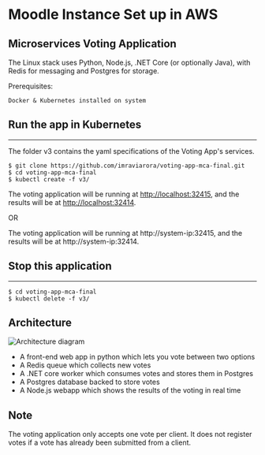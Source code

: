 Moodle Instance Set up in AWS
=========


## Microservices Voting Application

The Linux stack uses Python, Node.js, .NET Core (or optionally Java), with Redis for messaging and Postgres for storage.

Prerequisites:
```
Docker & Kubernetes installed on system
```

## Run the app in Kubernetes
-------------------------

The folder v3 contains the yaml specifications of the Voting App's services.

```
$ git clone https://github.com/imraviarora/voting-app-mca-final.git
$ cd voting-app-mca-final
$ kubectl create -f v3/
```

The voting application will be running at [http://localhost:32415](http://localhost:32415), and the results will be at [http://localhost:32414](http://localhost:32414).

OR

The voting application will be running at http://system-ip:32415, and the results will be at http://system-ip:32414.

## Stop this application
-------------------------

```
$ cd voting-app-mca-final
$ kubectl delete -f v3/
```


Architecture
-----

![Architecture diagram](architecture.png)

* A front-end web app in python which lets you vote between two options
* A Redis queue which collects new votes
* A .NET core worker which consumes votes and stores them in Postgres
* A Postgres database backed to store votes
* A Node.js webapp which shows the results of the voting in real time


Note
----

The voting application only accepts one vote per client. It does not register votes if a vote has already been submitted from a client.
